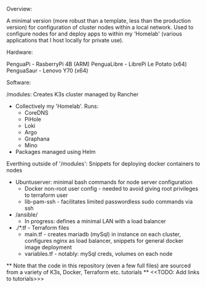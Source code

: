 Overview:

A minimal version (more robust than a template, less than the production version) for configuration of cluster nodes within a local network.
Used to configure nodes for and deploy apps to within my 'Homelab' (various applications that I host locally for private use).

Hardware:

PenguaPi - RasberryPi 4B (ARM)
PenguaLibre - LibrePi Le Potato (x64)
PenguaSaur - Lenovo Y70 (x64) 

Software: 

/modules: Creates K3s cluster managed by Rancher
- Collectively my 'Homelab'. Runs:
  - CoreDNS
  - PiHole
  - Loki
  - Argo
  - Graphana
  - Mino
- Packages managed using Helm

Everthing outside of '/modules': Snippets for deploying docker containers to nodes
- Ubuntuserver: minimal bash commands for node server configuration
  - Docker non-root user config - needed to avoid giving root privileges to terraform user
  - lib-pam-ssh - facilitates limited passwordless sudo commands via ssh
- /ansible/
  - In progress: defines a minimal LAN with a load balancer
- ./*.tf - Terraform files
  - main.tf - creates mariadb (mySql) in instance on each cluster, configures nginx as load balancer, snippets for general docker image deployment
  - variables.tf - notably: mySql creds, volumes on each node


** Note that the code in this repository (even a few full files) are sourced from a variety of K3s, Docker, Terraform etc. tutorials **
<<TODO: Add links to tutorials>>>
